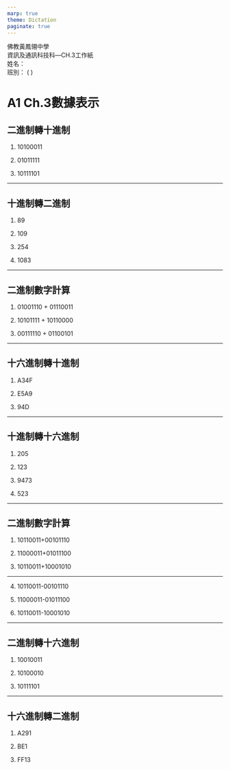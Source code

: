 ```yaml
---
marp: true
theme: Dictation
paginate: true
---
```


<div class="header-info">
<div class="school-info">佛教黃鳳翎中學</div>
<div class="exam-info">資訊及通訊科技科—CH.3工作紙</div>
</div>

<div class="student-info">
<div class="name-field">
<span class="field-label">姓名：</span>
<span class="field-line"></span>
</div>
<div class="class-field">
<span class="field-label">班別：</span>
<span class="field-line"></span>
<span class="class-brackets">( )</span>
</div>
</div>

# A1 Ch.3數據表示

## 二進制轉十進制

1. 10100011
   
<div class="full-width-box height-150px"></div>

2. 01011111
   
<div class="full-width-box height-150px"></div>

3. 10111101
   
<div class="full-width-box height-150px"></div>

---

## 十進制轉二進制

1. 89
   
<div class="full-width-box height-150px"></div>

2. 109
   
<div class="full-width-box height-150px"></div>

3. 254

<div class="full-width-box height-150px"></div>

4. 1083
<div class="full-width-box height-150px"></div>

---
## 二進制數字計算
1. 01001110 + 01110011

<div class="full-width-box height-150px"></div>

2. 10101111 + 10110000
<div class="full-width-box height-150px"></div>

3. 00111110 + 01100101
<div class="full-width-box height-150px"></div>

---


## 十六進制轉十進制

1. A34F
<div class="full-width-box height-150px"></div>

2. E5A9
<div class="full-width-box height-150px"></div>
   
3. 94D
<div class="full-width-box height-150px"></div>
   

---
## 十進制轉十六進制

1. 205
   
<div class="full-width-box height-150px"></div>


2. 123

<div class="full-width-box height-150px"></div>



3. 9473

<div class="full-width-box height-150px"></div>

4. 523
   
<div class="full-width-box height-150px"></div>


---

## 二進制數字計算

1. 10110011+00101110
<div class="full-width-box height-150px"></div>

2. 11000011+01011100
<div class="full-width-box height-150px"></div>

3. 10110011+10001010
<div class="full-width-box height-150px"></div>

---

4. 10110011-00101110
<div class="full-width-box height-150px"></div>

5. 11000011-01011100
<div class="full-width-box height-150px"></div>

6. 10110011-10001010
<div class="full-width-box height-150px"></div>


---

## 二進制轉十六進制

1. 10010011
<div class="full-width-box height-150px"></div>

2. 10100010
<div class="full-width-box height-150px"></div>

3. 10111101
<div class="full-width-box height-150px"></div>

---

## 十六進制轉二進制

1. A291
<div class="full-width-box height-150px"></div>

2. BE1
<div class="full-width-box height-150px"></div>

3. FF13
<div class="full-width-box height-150px"></div>






